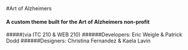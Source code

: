 #Art of Alzheimers
#### A custom theme built for the Art of Alzheimers non-profit 
#####(via ITC 210 & WEB 210)
######Developers: Eric Weigle &amp; Patrick Dodd
######Designers: Christina Fernandez &amp; Kaela Lavin


